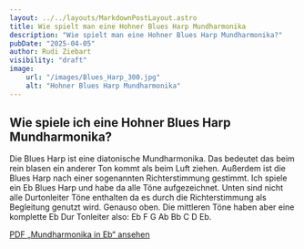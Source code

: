```yaml
---
layout: ../../layouts/MarkdownPostLayout.astro
title: Wie spielt man eine Hohner Blues Harp Mundharmonika
description: "Wie spielt man eine Hohner Blues Harp Mundharmonika?"
pubDate: "2025-04-05"
author: Rudi Ziebart
visibility: "draft"
image:
    url: "/images/Blues_Harp_300.jpg"
    alt: "Hohner Blues Harp Mundharmonika"
---
```

## Wie spiele ich eine Hohner Blues Harp Mundharmonika?
<p>
Die Blues Harp ist eine diatonische Mundharmonika. Das bedeutet das beim rein blasen ein anderer Ton kommt als beim Luft ziehen. Außerdem ist die Blues Harp nach einer sogenannten Richterstimmung gestimmt. Ich spiele ein Eb Blues Harp und habe da alle Töne aufgezeichnet. Unten sind nicht alle Durtonleiter Töne enthalten da es durch die Richterstimmung als Begleitung genutzt wird. Genauso oben. Die mittleren Töne haben aber eine komplette Eb Dur Tonleiter also: Eb F G Ab Bb C D Eb.
</p>

<p>
  <a href="../../bilder/Mundharmonika%20in%20Eb.pdf" target="_blank" rel="noopener" class="pdf-button">
    PDF „Mundharmonika in Eb“ ansehen
  </a>
</p>


